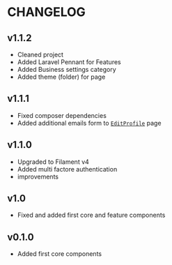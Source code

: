 # CHANGELOG

## v1.1.2

- Cleaned project
- Added Laravel Pennant for Features
- Added Business settings category
- Added theme (folder) for page

## v1.1.1

- Fixed composer dependencies
- Added additional emails form to [`EditProfile`](src/Filament/Auth/EditProfile.php) page 

## v1.1.0

- Upgraded to Filament v4
- Added multi factore authentication
- improvements

## v1.0

- Fixed and added first core and feature components

## v0.1.0

- Added first core components